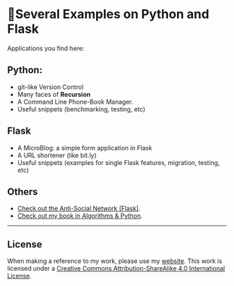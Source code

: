 # 🚀Several Examples on Python and Flask

Applications you find here:


## Python:

* git-like Version Control
* Many faces of **Recursion**
* A Command Line Phone-Book Manager.
* Useful snippets (benchmarking, testing, etc)



## Flask

* A MicroBlog: a simple form application in Flask
* A URL shortener (like bit.ly)
* Useful snippets (examples for single Flask features, migration, testing, etc)


## Others

* [Check out the Anti-Social Network (Flask)](https://anti-social.herokuapp.com/).
* [Check out my book in Algorithms & Python](https://github.com/bt3gl/Python-and-Algorithms-and-Data-Structures).



----


## License

When making a reference to my work, please use my [website](http://bt3gl.github.io/index.html).
This work is licensed under a [Creative Commons Attribution-ShareAlike 4.0 International License](http://creativecommons.org/licenses/by-sa/4.0/).


